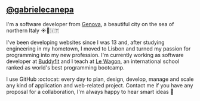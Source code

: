 ## [@gabrielecanepa](https://gabrielecanepa.com)

I'm a software developer from [Genova](https://en.wikipedia.org/wiki/Genoa), a beautiful city on the sea of northern Italy ☀️🌊󠁧󠁢󠁥󠁮󠁧🇮🇹 

I've been developing websites since I was 13 and, 󠁢󠁥󠁮󠁧󠁿after studying engineering in my hometown, I moved to Lisbon and turned my passion for programming into my new profession. I'm currently working as software developer at [Buddyfit](https://buddyfit.club) and I teach at [Le Wagon](https://www.lewagon.com), an international school ranked as world's best programming bootcamp. 

I use GitHub :octocat: every day to plan, design, develop, manage and scale any kind of application and web-related project. Contact me if you have any proposal for a collaboration, I'm always happy to hear smart ideas 👋
